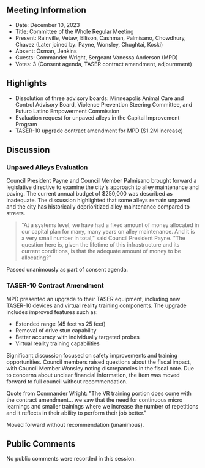 ## Meeting Information
- Date: December 10, 2023
- Title: Committee of the Whole Regular Meeting
- Present: Rainville, Vetaw, Ellison, Cashman, Palmisano, Chowdhury, Chavez (Later joined by: Payne, Wonsley, Chughtai, Koski)
- Absent: Osman, Jenkins
- Guests: Commander Wright, Sergeant Vanessa Anderson (MPD)
- Votes: 3 (Consent agenda, TASER contract amendment, adjournment)

## Highlights
* Dissolution of three advisory boards: Minneapolis Animal Care and Control Advisory Board, Violence Prevention Steering Committee, and Futuro Latino Empowerment Commission
* Evaluation request for unpaved alleys in the Capital Improvement Program
* TASER-10 upgrade contract amendment for MPD ($1.2M increase)

## Discussion

### Unpaved Alleys Evaluation
Council President Payne and Council Member Palmisano brought forward a legislative directive to examine the city's approach to alley maintenance and paving. The current annual budget of $250,000 was described as inadequate. The discussion highlighted that some alleys remain unpaved and the city has historically deprioritized alley maintenance compared to streets.

> "At a systems level, we have had a fixed amount of money allocated in our capital plan for many, many years on alley maintenance. And it is a very small number in total," said Council President Payne. "The question here is, given the lifetime of this infrastructure and its current conditions, is that the adequate amount of money to be allocating?"

Passed unanimously as part of consent agenda.

### TASER-10 Contract Amendment
MPD presented an upgrade to their TASER equipment, including new TASER-10 devices and virtual reality training components. The upgrade includes improved features such as:
- Extended range (45 feet vs 25 feet)
- Removal of drive stun capability
- Better accuracy with individually targeted probes
- Virtual reality training capabilities

Significant discussion focused on safety improvements and training opportunities. Council members raised questions about the fiscal impact, with Council Member Wonsley noting discrepancies in the fiscal note. Due to concerns about unclear financial information, the item was moved forward to full council without recommendation.

Quote from Commander Wright: "The VR training portion does come with the contract amendment... we saw that the need for continuous micro learnings and smaller trainings where we increase the number of repetitions and it reflects in their ability to perform their job better."

Moved forward without recommendation (unanimous).

## Public Comments
No public comments were recorded in this session.
